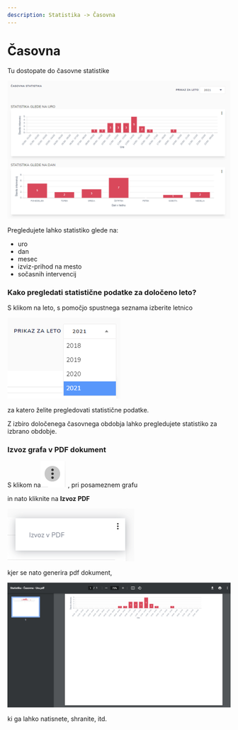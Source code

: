 ```yaml
---
description: Statistika -> Časovna
---
```


# Časovna

Tu dostopate do časovne statistike

![](../.gitbook/assets/Statistika_2_casovna_pogled.PNG)

Pregledujete lahko statistiko glede na:

* uro
* dan
* mesec
* izviz-prihod na mesto
* sočasnih intervencij

### Kako pregledati statistične podatke za določeno leto?

S klikom na leto, s pomočjo spustnega seznama izberite letnico

<div align="left"><img src="../.gitbook/assets/Statistika_2_casovna_priaz_leto.PNG" alt=""></div>

za katero želite pregledovati statistične podatke.

Z izbiro določenega časovnega obdobja lahko pregledujete statistiko za izbrano obdobje.



### Izvoz grafa v PDF dokument

S klikom na<img src="../.gitbook/assets/pike_ikona.PNG" alt="" data-size="original"> , pri posameznem grafu

in nato kliknite na  **Izvoz PDF**

&#x20;<img src="../.gitbook/assets/icon_izvoz_6 (1).PNG" alt="" data-size="original">&#x20;

kjer se nato generira pdf dokument,

![](../.gitbook/assets/Statistika_2_casovna_izvoz_pdf_pogled.PNG)

ki ga lahko natisnete, shranite, itd.
